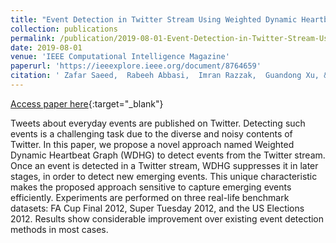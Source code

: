 ```yaml
---
title: "Event Detection in Twitter Stream Using Weighted Dynamic Heartbeat Graph Approach"
collection: publications
permalink: /publication/2019-08-01-Event-Detection-in-Twitter-Stream-Using-Weighted-Dynamic-Heartbeat-Graph-Approach
date: 2019-08-01
venue: 'IEEE Computational Intelligence Magazine'
paperurl: 'https://ieeexplore.ieee.org/document/8764659'
citation: ' Zafar Saeed,  Rabeeh Abbasi,  Imran Razzak,  Guandong Xu, &quot;Event Detection in Twitter Stream Using Weighted Dynamic Heartbeat Graph Approach.&quot; IEEE Computational Intelligence Magazine, 2019.'
---
```

[Access paper here](https://ieeexplore.ieee.org/document/8764659){:target="_blank"}

Tweets about everyday events are published on Twitter. Detecting such events is a challenging task due to the diverse and noisy contents of Twitter. In this paper, we propose a novel approach named Weighted Dynamic Heartbeat Graph (WDHG) to detect events from the Twitter stream. Once an event is detected in a Twitter stream, WDHG suppresses it in later stages, in order to detect new emerging events. This unique characteristic makes the proposed approach sensitive to capture emerging events efficiently. Experiments are performed on three real-life benchmark datasets: FA Cup Final 2012, Super Tuesday 2012, and the US Elections 2012. Results show considerable improvement over existing event detection methods in most cases.

